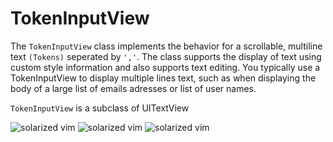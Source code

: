 # TokenInputView

The `TokenInputView` class implements the behavior for a scrollable, multiline text `(Tokens)` seperated by `','`. The class supports the display of text using custom style information and also supports text editing. You typically use a TokenInputView to display multiple lines text, such as when displaying the body of a large list of emails adresses or list of user names.

`TokenInputView` is a subclass of UITextView

![solarized vim](http://i.imgur.com/JgDnF1N.png)
![solarized vim](http://i.imgur.com/l3U0bsq.png)
![solarized vim](http://i.imgur.com/jtWx5gs.png)
